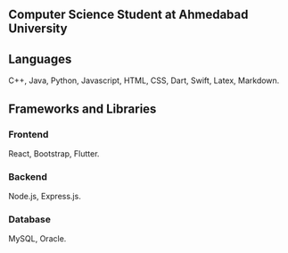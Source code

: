 
## Computer Science Student at Ahmedabad University

## Languages
C++, Java, Python, Javascript, HTML, CSS, Dart, Swift, Latex, Markdown.

## Frameworks and Libraries
### Frontend
React, Bootstrap, Flutter.
### Backend
Node.js, Express.js.
### Database
MySQL, Oracle.

